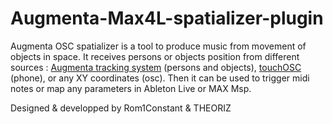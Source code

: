 # Augmenta-Max4L-spatializer-plugin

Augmenta OSC spatializer is a tool to produce music from movement of objects in space.
It receives persons or objects position from different sources : [Augmenta tracking system](www.augmenta-tech.com) (persons and objects), [touchOSC](https://hexler.net/products/touchosc) (phone), or any XY coordinates (osc).
Then it can be used to trigger midi notes or map any parameters in Ableton Live or MAX Msp.

Designed & developped by Rom1Constant & THEORIZ
